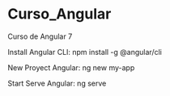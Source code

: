 # Curso_Angular
Curso de Angular 7

Install Angular CLI:
npm install -g @angular/cli

New Proyect Angular:
ng new my-app

Start Serve Angular:
ng serve